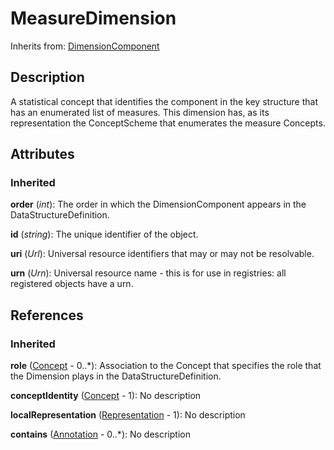 
# MeasureDimension



Inherits from: [DimensionComponent](DimensionComponent.md)



## Description

A statistical concept that identifies the component in the key structure that has an enumerated list of measures. This dimension has, as its representation the ConceptScheme that enumerates the measure Concepts.


## Attributes

### Inherited

**order** (*int*): The order in which the DimensionComponent appears in the DataStructureDefinition.

**id** (*string*): The unique identifier of the object.

**uri** (*Url*): Universal resource identifiers that may or may not be resolvable.

**urn** (*Urn*): Universal resource name - this is for use in registries: all registered objects have a urn.



## References

### Inherited

**role** ([Concept](../ConceptScheme/Concept.md) - 0..*): Association to the Concept that specifies the role that the Dimension plays in the DataStructureDefinition.

**conceptIdentity** ([Concept](../ConceptScheme/Concept.md) - 1): No description

**localRepresentation** ([Representation](../Base/Representation.md) - 1): No description

**contains** ([Annotation](../Base/Annotation.md) - 0..*): No description




